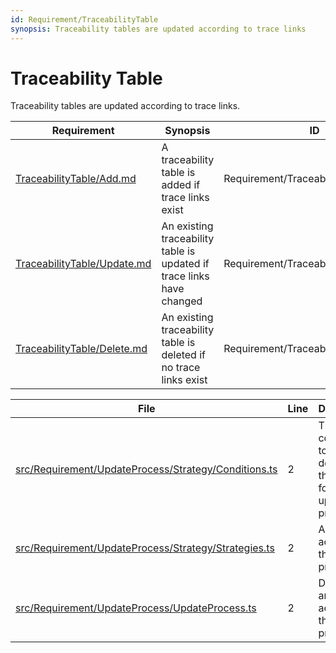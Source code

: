 ```yaml
---
id: Requirement/TraceabilityTable
synopsis: Traceability tables are updated according to trace links
---
```


# Traceability Table

Traceability tables are updated according to trace links.

<div class="tracey-requirement">

| Requirement                                                | Synopsis                                                              | ID                                   |
| ---------------------------------------------------------- | --------------------------------------------------------------------- | ------------------------------------ |
| [TraceabilityTable/Add.md](TraceabilityTable/Add.md)       | A traceability table is added if trace links exist                    | Requirement/TraceabilityTable/Add    |
| [TraceabilityTable/Update.md](TraceabilityTable/Update.md) | An existing traceability table is updated if trace links have changed | Requirement/TraceabilityTable/Update |
| [TraceabilityTable/Delete.md](TraceabilityTable/Delete.md) | An existing traceability table is deleted if no trace links exist     | Requirement/TraceabilityTable/Delete |

</div>

<div class="tracey">

| File                                                                                                                  | Line | Description                                                   |
| --------------------------------------------------------------------------------------------------------------------- | ---- | ------------------------------------------------------------- |
| [src/Requirement/UpdateProcess/Strategy/Conditions.ts](../../src/Requirement/UpdateProcess/Strategy/Conditions.ts#L2) | 2    | The conditions to determine the action for the update process |
| [src/Requirement/UpdateProcess/Strategy/Strategies.ts](../../src/Requirement/UpdateProcess/Strategy/Strategies.ts#L2) | 2    | All possible actions of the update process                    |
| [src/Requirement/UpdateProcess/UpdateProcess.ts](../../src/Requirement/UpdateProcess/UpdateProcess.ts#L2)             | 2    | Determine and run the action of the update process            |

</div>

